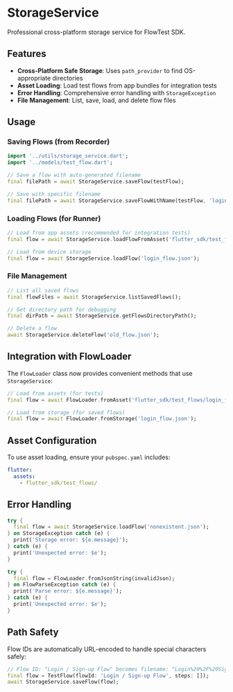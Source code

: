 # StorageService

Professional cross-platform storage service for FlowTest SDK.

## Features

- **Cross-Platform Safe Storage**: Uses `path_provider` to find OS-appropriate directories
- **Asset Loading**: Load test flows from app bundles for integration tests
- **Error Handling**: Comprehensive error handling with `StorageException`
- **File Management**: List, save, load, and delete flow files

## Usage

### Saving Flows (from Recorder)

```dart
import '../utils/storage_service.dart';
import '../models/test_flow.dart';

// Save a flow with auto-generated filename
final filePath = await StorageService.saveFlow(testFlow);

// Save with specific filename
final filePath = await StorageService.saveFlowWithName(testFlow, 'login_flow');
```

### Loading Flows (for Runner)

```dart
// Load from app assets (recommended for integration tests)
final flow = await StorageService.loadFlowFromAsset('flutter_sdk/test_flows/login_flow.json');

// Load from device storage
final flow = await StorageService.loadFlow('login_flow.json');
```

### File Management

```dart
// List all saved flows
final flowFiles = await StorageService.listSavedFlows();

// Get directory path for debugging
final dirPath = await StorageService.getFlowsDirectoryPath();

// Delete a flow
await StorageService.deleteFlow('old_flow.json');
```

## Integration with FlowLoader

The `FlowLoader` class now provides convenient methods that use `StorageService`:

```dart
// Load from assets (for tests)
final flow = await FlowLoader.fromAsset('flutter_sdk/test_flows/login_flow.json');

// Load from storage (for saved flows)
final flow = await FlowLoader.fromStorage('login_flow.json');
```

## Asset Configuration

To use asset loading, ensure your `pubspec.yaml` includes:

```yaml
flutter:
  assets:
    - flutter_sdk/test_flows/
```

## Error Handling

```dart
try {
  final flow = await StorageService.loadFlow('nonexistent.json');
} on StorageException catch (e) {
  print('Storage error: ${e.message}');
} catch (e) {
  print('Unexpected error: $e');
}

try {
  final flow = FlowLoader.fromJsonString(invalidJson);
} on FlowParseException catch (e) {
  print('Parse error: ${e.message}');
} catch (e) {
  print('Unexpected error: $e');
}
```

## Path Safety

Flow IDs are automatically URL-encoded to handle special characters safely:

```dart
// Flow ID: "Login / Sign-up Flow" becomes filename: "Login%20%2F%20Sign-up%20Flow_1234567890.json"
final flow = TestFlow(flowId: 'Login / Sign-up Flow', steps: []);
await StorageService.saveFlow(flow);
```
